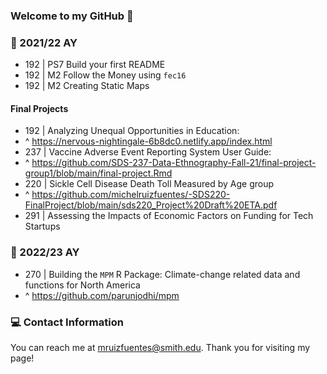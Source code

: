 ### Welcome to my GitHub 👋

### 📗 2021/22 AY  

   - 192 | PS7 Build your first README 
   - 192 | M2 Follow the Money using `fec16`
   - 192 | M2 Creating Static Maps 
  
  #### Final Projects
  
   - 192 | Analyzing Unequal Opportunities in Education: 
   - ^ https://nervous-nightingale-6b8dc0.netlify.app/index.html
   - 237 | Vaccine Adverse Event Reporting System User Guide: 
   - ^ https://github.com/SDS-237-Data-Ethnography-Fall-21/final-project-group1/blob/main/final-project.Rmd
   - 220 | Sickle Cell Disease Death Toll Measured by Age group
   - ^ https://github.com/michelruizfuentes/-SDS220-FinalProject/blob/main/sds220_Project%20Draft%20ETA.pdf
   - 291 | Assessing the Impacts of Economic Factors on Funding for Tech Startups 
 
 ### 📗 2022/23 AY
 
   - 270 | Building the `MPM` R Package: Climate-change related data and functions for North America 
   - ^ https://github.com/parunjodhi/mpm
    
 ### 💻 Contact Information 
 
 
You can reach me at mruizfuentes@smith.edu. Thank you for visiting my page!

<!--
**michelruizfuentes/michelruizfuentes** is a ✨ _special_ ✨ repository because its `README.md` (this file) appears on your GitHub profile.

Here are some ideas to get you started:

- 🔭 I’m currently working on ...
- 🌱 I’m currently learning ...
- 👯 I’m looking to collaborate on ...
- 🤔 I’m looking for help with ...
- 💬 Ask me about ...
- 📫 How to reach me: ...
- 😄 Pronouns: ...
- ⚡ Fun fact: ...

Kode with Klossy: Mobile Application Development Scholar

    - Final Project KWK | "Sustainable You" iOS App Template
-->

